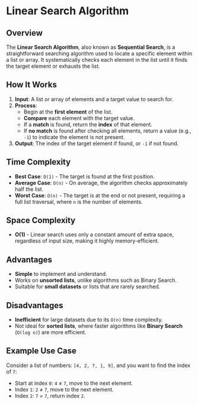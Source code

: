 # Linear Search Algorithm

## Overview
The **Linear Search Algorithm**, also known as **Sequential Search**, is a straightforward searching algorithm used to locate a specific element within a list or array. It systematically checks each element in the list until it finds the target element or exhausts the list.

## How It Works
1. **Input**: A list or array of elements and a target value to search for.
2. **Process**:
   - Begin at the **first element** of the list.
   - **Compare** each element with the target value.
   - If a **match** is found, return the **index** of that element.
   - If **no match** is found after checking all elements, return a value (e.g., `-1`) to indicate the element is not present.
3. **Output**: The index of the target element if found, or `-1` if not found.

## Time Complexity
- **Best Case**: `O(1)` - The target is found at the first position.
- **Average Case**: `O(n)` - On average, the algorithm checks approximately half the list.
- **Worst Case**: `O(n)` - The target is at the end or not present, requiring a full list traversal, where `n` is the number of elements.

## Space Complexity
- **O(1)** - Linear search uses only a constant amount of extra space, regardless of input size, making it highly memory-efficient.

## Advantages
- **Simple** to implement and understand.
- Works on **unsorted lists**, unlike algorithms such as Binary Search.
- Suitable for **small datasets** or lists that are rarely searched.

## Disadvantages
- **Inefficient** for large datasets due to its `O(n)` time complexity.
- Not ideal for **sorted lists**, where faster algorithms like **Binary Search** (`O(log n)`) are more efficient.

## Example Use Case
Consider a list of numbers: `[4, 2, 7, 1, 9]`, and you want to find the index of `7`:
- Start at index `0`: `4` ≠ `7`, move to the next element.
- Index `1`: `2` ≠ `7`, move to the next element.
- Index `2`: `7` = `7`, return index `2`.

